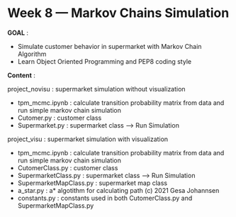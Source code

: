 # Week 8 — Markov Chains Simulation

**GOAL** : 
- Simulate customer behavior in supermarket with Markov Chain Algorithm
- Learn Object Oriented Programming and PEP8 coding style

**Content** : 

project_novisu : supermarket simulation without visualization 
- tpm_mcmc.ipynb : calculate transition probability matrix from data and run simple markov chain simulation 
- Cutomer.py     : customer class
- Supermarket.py : supermarket class --> Run Simulation

project_visu : supermarket simulation with visualization 
- tpm_mcmc.ipynb         : calculate transition probability matrix from data and run simple markov chain simulation 
- CutomerClass.py        : customer class
- SupermarketClass.py    : supermarket class --> Run Simulation
- SupermarketMapClass.py : supermarket map class
- a_star.py              : a* algotithm for calculating path (c) 2021 Gesa Johannsen
- constants.py           : constants used in both CutomerClass.py and SupermarketMapClass.py

